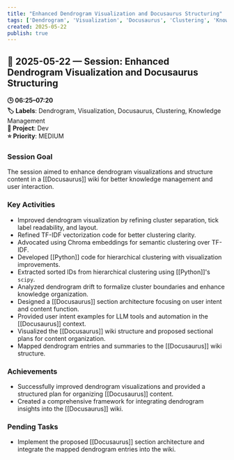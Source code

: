```yaml
---
title: "Enhanced Dendrogram Visualization and Docusaurus Structuring"
tags: ['Dendrogram', 'Visualization', 'Docusaurus', 'Clustering', 'Knowledge Management']
created: 2025-05-22
publish: true
---
```


## 📅 2025-05-22 — Session: Enhanced Dendrogram Visualization and Docusaurus Structuring

**🕒 06:25–07:20**  
**🏷️ Labels**: Dendrogram, Visualization, Docusaurus, Clustering, Knowledge Management  
**📂 Project**: Dev  
**⭐ Priority**: MEDIUM  


### Session Goal
The session aimed to enhance dendrogram visualizations and structure content in a [[Docusaurus]] wiki for better knowledge management and user interaction.

### Key Activities
- Improved dendrogram visualization by refining cluster separation, tick label readability, and layout.
- Refined TF-IDF vectorization code for better clustering clarity.
- Advocated using Chroma embeddings for semantic clustering over TF-IDF.
- Developed [[Python]] code for hierarchical clustering with visualization improvements.
- Extracted sorted IDs from hierarchical clustering using [[Python]]'s `scipy`.
- Analyzed dendrogram drift to formalize cluster boundaries and enhance knowledge organization.
- Designed a [[Docusaurus]] section architecture focusing on user intent and content function.
- Provided user intent examples for LLM tools and automation in the [[Docusaurus]] context.
- Visualized the [[Docusaurus]] wiki structure and proposed sectional plans for content organization.
- Mapped dendrogram entries and summaries to the [[Docusaurus]] wiki structure.

### Achievements
- Successfully improved dendrogram visualizations and provided a structured plan for organizing [[Docusaurus]] content.
- Created a comprehensive framework for integrating dendrogram insights into the [[Docusaurus]] wiki.

### Pending Tasks
- Implement the proposed [[Docusaurus]] section architecture and integrate the mapped dendrogram entries into the wiki.
